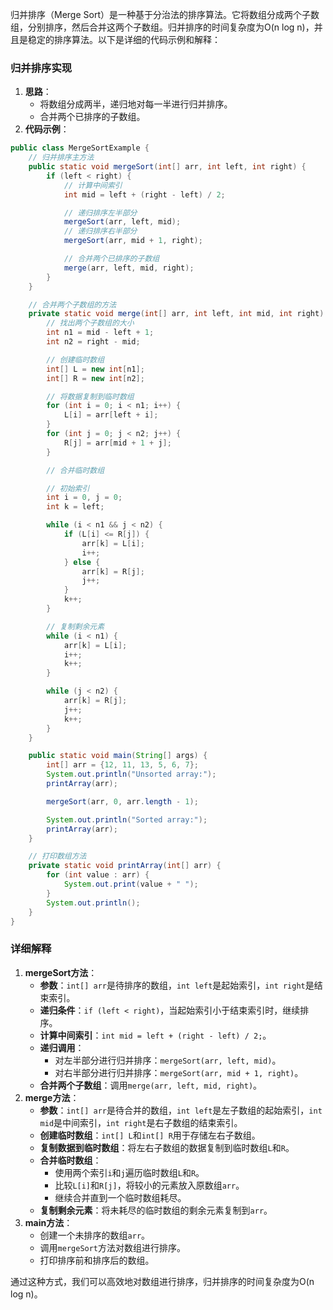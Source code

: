 归并排序（Merge Sort）是一种基于分治法的排序算法。它将数组分成两个子数组，分别排序，然后合并这两个子数组。归并排序的时间复杂度为O(n log n)，并且是稳定的排序算法。以下是详细的代码示例和解释：

### 归并排序实现
1. **思路**：
    - 将数组分成两半，递归地对每一半进行归并排序。
    - 合并两个已排序的子数组。
2. **代码示例**：

```java
public class MergeSortExample {  
    // 归并排序主方法  
    public static void mergeSort(int[] arr, int left, int right) {  
        if (left < right) {  
            // 计算中间索引  
            int mid = left + (right - left) / 2;  

            // 递归排序左半部分  
            mergeSort(arr, left, mid);  
            // 递归排序右半部分  
            mergeSort(arr, mid + 1, right);  

            // 合并两个已排序的子数组  
            merge(arr, left, mid, right);  
        }  
    }  

    // 合并两个子数组的方法  
    private static void merge(int[] arr, int left, int mid, int right) {  
        // 找出两个子数组的大小  
        int n1 = mid - left + 1;  
        int n2 = right - mid;  

        // 创建临时数组  
        int[] L = new int[n1];  
        int[] R = new int[n2];  

        // 将数据复制到临时数组  
        for (int i = 0; i < n1; i++) {  
            L[i] = arr[left + i];  
        }  
        for (int j = 0; j < n2; j++) {  
            R[j] = arr[mid + 1 + j];  
        }  

        // 合并临时数组  

        // 初始索引  
        int i = 0, j = 0;  
        int k = left;  

        while (i < n1 && j < n2) {  
            if (L[i] <= R[j]) {  
                arr[k] = L[i];  
                i++;  
            } else {  
                arr[k] = R[j];  
                j++;  
            }  
            k++;  
        }  

        // 复制剩余元素  
        while (i < n1) {  
            arr[k] = L[i];  
            i++;  
            k++;  
        }  

        while (j < n2) {  
            arr[k] = R[j];  
            j++;  
            k++;  
        }  
    }  

    public static void main(String[] args) {  
        int[] arr = {12, 11, 13, 5, 6, 7};  
        System.out.println("Unsorted array:");  
        printArray(arr);  

        mergeSort(arr, 0, arr.length - 1);  

        System.out.println("Sorted array:");  
        printArray(arr);  
    }  

    // 打印数组方法  
    private static void printArray(int[] arr) {  
        for (int value : arr) {  
            System.out.print(value + " ");  
        }  
        System.out.println();  
    }  
}
```

### 详细解释
1. **mergeSort方法**：
    - **参数**：`int[] arr`是待排序的数组，`int left`是起始索引，`int right`是结束索引。
    - **递归条件**：`if (left < right)`，当起始索引小于结束索引时，继续排序。
    - **计算中间索引**：`int mid = left + (right - left) / 2;`。
    - **递归调用**：
        * 对左半部分进行归并排序：`mergeSort(arr, left, mid)`。
        * 对右半部分进行归并排序：`mergeSort(arr, mid + 1, right)`。
    - **合并两个子数组**：调用`merge(arr, left, mid, right)`。
2. **merge方法**：
    - **参数**：`int[] arr`是待合并的数组，`int left`是左子数组的起始索引，`int mid`是中间索引，`int right`是右子数组的结束索引。
    - **创建临时数组**：`int[] L`和`int[] R`用于存储左右子数组。
    - **复制数据到临时数组**：将左右子数组的数据复制到临时数组`L`和`R`。
    - **合并临时数组**：
        * 使用两个索引`i`和`j`遍历临时数组`L`和`R`。
        * 比较`L[i]`和`R[j]`，将较小的元素放入原数组`arr`。
        * 继续合并直到一个临时数组耗尽。
    - **复制剩余元素**：将未耗尽的临时数组的剩余元素复制到`arr`。
3. **main方法**：
    - 创建一个未排序的数组`arr`。
    - 调用`mergeSort`方法对数组进行排序。
    - 打印排序前和排序后的数组。

通过这种方式，我们可以高效地对数组进行排序，归并排序的时间复杂度为O(n log n)。

